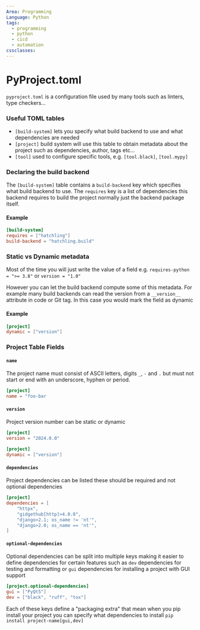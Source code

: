 ```yaml
---
Area: Programming
Language: Python
tags:
  - programming
  - python
  - cicd
  - automation
cssclasses:
---
```

# PyProject.toml
`pyproject.toml` is a configuration file used by many tools such as linters, type checkers...

### Useful TOML tables
- `[build-system]` lets you specify what build backend to use and what dependencies are needed
- `[project]` build system will use this table to obtain metadata about the project such as dependencies, author, tags etc...
- `[tool]` used to configure specific tools, e.g. `[tool.black]`, `[tool.mypy]` 

### Declaring the build backend
The `[build-system]` table contains a `build-backend` key which specifies what build backend to use. The `requires` key is a list of dependencies this backend requires to build the project normally just the backend package itself.

#### Example
```toml
[build-system]
requires = ["hatchling"]
build-backend = "hatchling.build"
```

### Static vs Dynamic metadata
Most of the time you will just write the value of a field e.g. `requires-python = ">= 3.8"` or `version = "1.0"` 

However you can let the build backend compute some of this metadata. For example many build backends can read the version from a `__version__` attribute in code or Git tag. In this case you would mark the field as dynamic
#### Example
```toml
[project]
dynamic = ["version"]
```

### Project Table Fields

#### `name`
The project name must consist of ASCII letters, digits `_`, `-` and `.` but must not start or end with an underscore, hyphen or period.

```toml
[project]
name = "foo-bar
```

#### `version`
Project version number can be static or dynamic

```toml
[project]
version = "2024.0.0"
```

```toml
[project]
dynamic = ["version"]
```

#### `dependencies`
Project dependencies can be listed these should be required and not optional dependencies
```toml
[project]
dependencies = [
    "httpx",
    "gidgethub[http]>4.0.0",
    "django>2.1; os_name != 'nt'",
    "django>2.0; os_name == 'nt'",
]
```

#### `optional-dependencies`
Optional dependencies can be split into multiple keys making it easier to define dependencies for certain features such as `dev` dependencies for testing and formatting or `gui` dependencies for installing a project with GUI support

```toml
[project.optional-dependencies]
gui = ["PyQt5"]
dev = ["black", "ruff", "tox"]
```

Each of these keys define a "packaging extra" that mean when you pip install your project you can specify what dependencies to install `pip install project-name[gui,dev]`

